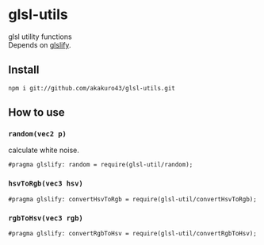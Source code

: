 # glsl-utils

glsl utility functions  
Depends on [glslify](https://github.com/glslify/glslify).

## Install

```
npm i git://github.com/akakuro43/glsl-utils.git
```

## How to use

### `random(vec2 p)`

calculate white noise.

```
#pragma glslify: random = require(glsl-util/random);
```

### `hsvToRgb(vec3 hsv)`

```
#pragma glslify: convertHsvToRgb = require(glsl-util/convertHsvToRgb);
```

### `rgbToHsv(vec3 rgb)`

```
#pragma glslify: convertRgbToHsv = require(glsl-util/convertRgbToHsv);
```

